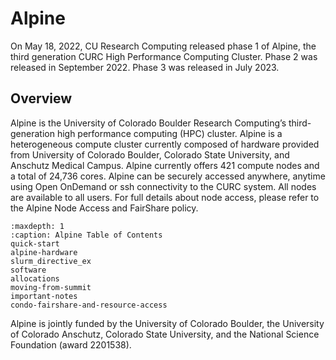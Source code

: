 # Alpine

On May 18, 2022, CU Research Computing released phase 1 of Alpine, the third generation CURC High Performance 
Computing Cluster. Phase 2 was released in September 2022. Phase 3 was released in July 2023. 

## Overview

Alpine is the University of Colorado Boulder Research Computing’s third-generation high performance computing (HPC) cluster. 
Alpine is a heterogeneous compute cluster currently composed of hardware provided from University of Colorado Boulder, Colorado 
State University, and Anschutz Medical Campus. Alpine currently offers 421 compute nodes and a total of 24,736 cores. Alpine can 
be securely accessed anywhere, anytime using Open OnDemand or ssh connectivity to the CURC system. All nodes are available to all 
users. For full details about node access, please refer to the Alpine Node Access and FairShare policy.

```{toctree}
:maxdepth: 1
:caption: Alpine Table of Contents 
quick-start
alpine-hardware
slurm_directive_ex
software
allocations
moving-from-summit
important-notes
condo-fairshare-and-resource-access
```

Alpine is jointly funded by the University of Colorado Boulder, the University of Colorado Anschutz, Colorado State University, and the National Science Foundation (award 2201538).
